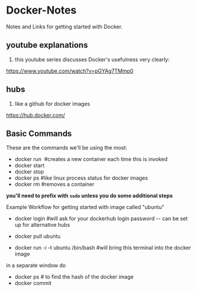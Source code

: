 # Docker-Notes

Notes and Links for getting started with Docker.


## youtube explanations

1. this youtube series discusses Docker's usefulness very clearly:

https://www.youtube.com/watch?v=pGYAg7TMmp0

## hubs

1. like a github for docker images

https://hub.docker.com/

## Basic Commands

These are the commands we'll be using the most:

- docker run <image> #creates a new container each time this is invoked
- docker start <name or id>
- docker stop <name or id>
- docker ps #like linux process status for docker images
- docker rm <name or id> #removes a container

**you'll need to prefix with `sudo` unless you do some additional steps**

Example Workflow for getting started with image called "ubuntu"

- docker login #will ask for your dockerhub login password -- can be set up for alternative hubs

- docker pull ubuntu
- docker run -i -t ubuntu /bin/bash #will bring this terminal into the docker image

in a separate window do
- docker ps # to find the hash of the docker image
- docker commit <image hash> <new name>

